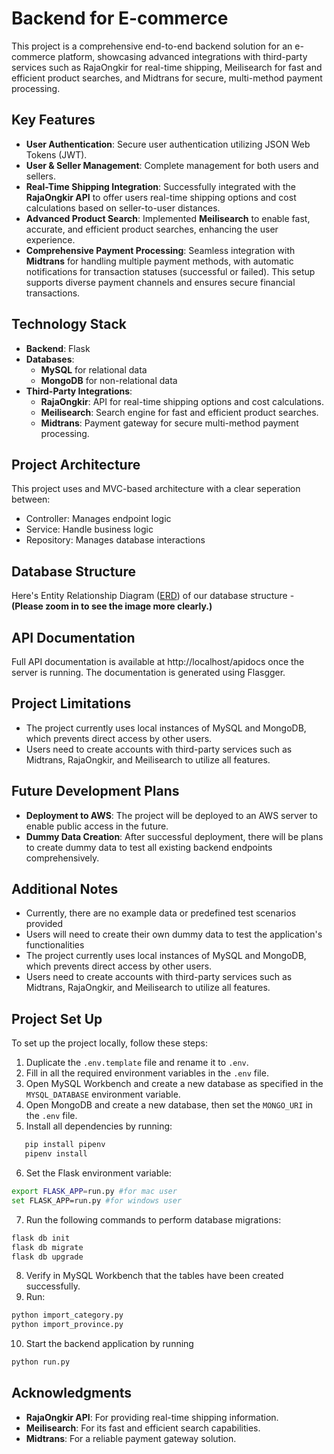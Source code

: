 # Backend for E-commerce

This project is a comprehensive end-to-end backend solution for an e-commerce platform, showcasing advanced integrations with third-party services such as RajaOngkir for real-time shipping, Meilisearch for fast and efficient product searches, and Midtrans for secure, multi-method payment processing.

## Key Features

-   **User Authentication**: Secure user authentication utilizing JSON Web Tokens (JWT).
-   **User & Seller Management**: Complete management for both users and sellers.
-   **Real-Time Shipping Integration**: Successfully integrated with the **RajaOngkir API** to offer users real-time shipping options and cost calculations based on seller-to-user distances.
-   **Advanced Product Search**: Implemented **Meilisearch** to enable fast, accurate, and efficient product searches, enhancing the user experience.
-   **Comprehensive Payment Processing**: Seamless integration with **Midtrans** for handling multiple payment methods, with automatic notifications for transaction statuses (successful or failed). This setup supports diverse payment channels and ensures secure financial transactions.

## Technology Stack

-   **Backend**: Flask
-   **Databases**:
    -   **MySQL** for relational data
    -   **MongoDB** for non-relational data
-   **Third-Party Integrations**:
    -   **RajaOngkir**: API for real-time shipping options and cost calculations.
    -   **Meilisearch**: Search engine for fast and efficient product searches.
    -   **Midtrans**: Payment gateway for secure multi-method payment processing.

## Project Architecture

This project uses and MVC-based architecture with a clear seperation between:

-   Controller: Manages endpoint logic
-   Service: Handle business logic
-   Repository: Manages database interactions

## Database Structure

Here's Entity Relationship Diagram ([ERD](https://drive.google.com/file/d/1ldPiQ7cMJ5hv38xJ_dnrZrNk9BPiYPUh/view?usp=sharing)) of our database structure - **(Please zoom in to see the image more clearly.)**

## API Documentation

Full API documentation is available at http://localhost/apidocs once the server is running. The documentation is generated using Flasgger.

## Project Limitations

-   The project currently uses local instances of MySQL and MongoDB, which prevents direct access by other users.
-   Users need to create accounts with third-party services such as Midtrans, RajaOngkir, and Meilisearch to utilize all features.

## Future Development Plans

-   **Deployment to AWS**: The project will be deployed to an AWS server to enable public access in the future.
-   **Dummy Data Creation**: After successful deployment, there will be plans to create dummy data to test all existing backend endpoints comprehensively.

## Additional Notes

-   Currently, there are no example data or predefined test scenarios provided
-   Users will need to create their own dummy data to test the application's functionalities
-   The project currently uses local instances of MySQL and MongoDB, which prevents direct access by other users.
-   Users need to create accounts with third-party services such as Midtrans, RajaOngkir, and Meilisearch to utilize all features.

## Project Set Up

To set up the project locally, follow these steps:

1. Duplicate the `.env.template` file and rename it to `.env`.
2. Fill in all the required environment variables in the `.env` file.
3. Open MySQL Workbench and create a new database as specified in the `MYSQL_DATABASE` environment variable.
4. Open MongoDB and create a new database, then set the `MONGO_URI` in the `.env` file.
5. Install all dependencies by running:

```bash
   pip install pipenv
   pipenv install
```

6. Set the Flask environment variable:

```bash
export FLASK_APP=run.py #for mac user
set FLASK_APP=run.py #for windows user
```

7. Run the following commands to perform database migrations:

```bash
flask db init
flask db migrate
flask db upgrade
```

8. Verify in MySQL Workbench that the tables have been created successfully.
9. Run:

```bash
python import_category.py
python import_province.py
```

10. Start the backend application by running

```bash
python run.py
```

## Acknowledgments

-   **RajaOngkir API**: For providing real-time shipping information.
-   **Meilisearch**: For its fast and efficient search capabilities.
-   **Midtrans**: For a reliable payment gateway solution.
